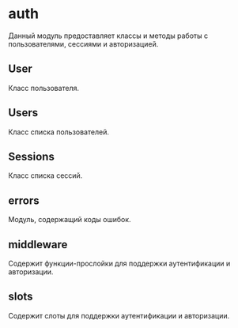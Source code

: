auth
================================================================================

Данный модуль предоставляет классы и методы работы с пользователями, сессиями и авторизацией.

## User

Класс пользователя.

## Users

Класс списка пользователей.

## Sessions

Класс списка сессий.

## errors

Модуль, содержащий коды ошибок.

## middleware

Содержит функции-прослойки для поддержки аутентификации и авторизации.

## slots

Содержит слоты для поддержки аутентификации и авторизации.